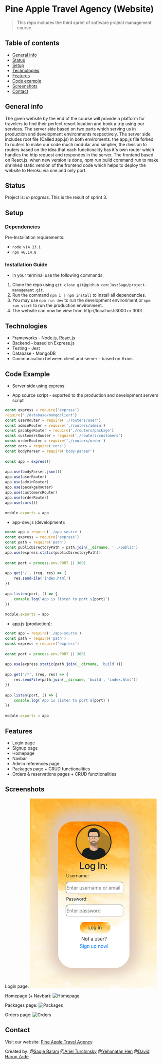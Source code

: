 # Pine Apple Travel Agency (Website)
> This repo includes the third sprint of software project management course.

## Table of contents
* [General info](#general-info)
* [Status](#status)
* [Setup](#setup)
* [Technologies](#technologies)
* [Features](#features)
* [Code example](#code-example)
* [Screenshots](#screenshots)
* [Contact](#contact)

## General info
The given website by the end of the course will provide a platform for travelers
to find their perfect resort location and book a trip using our services.
The server side based on two parts which serving us in production and development environments respectively.
The server side includes root file (Called app.js) in both enviroments. the app.js file forked to 
routers to make our code much modular and simplier, the division to routers based on the idea that
each functionality has it's own router which handles the http request and respondes in the server.
The frontend based on React.js. when new version is done, npm run build command run to make shrinked 
static version of the frontend code which helps to deploy the website to Heroku via one and only port.

## Status
Project is: _in progress_.
This is the result of sprint 3.


## Setup

### Dependencies
Pre-Installation requirements:
* `node v14.13.1`
* `npm v6.14.8`

### Installation Guide
*  In your terminal use the following commands:
1. Clone the repo using `git clone git@github.com:JustSage/project-management.git`.
2. Run the command `npm i | npm install` to install all dependencies.
3. You may use `npm run dev` to run the development environment,or `npm run start` to run the production environment.
4. The website can now be view from http://localhost:3000 or 3001.

## Technologies
* Frameworks - Node.js, React.js
* Backend - based on Express.js
* Testing - Jest
* Database - MongoDB
* Communication between client and server - based on Axios

## Code Example
* Server side using express:

- App source script - exported to the production and development servers script
```javascript
const express = require('express')
require('./database/mongoclient')
const userRouter = require('./routers/user')
const adminRouter = require('./routers/admin')
const pacakgeRouter = require('./routers/package')
const customersRouter = require('./routers/customers')
const orderRouter = require('./routers/order')
const cors = require('cors')
const bodyParser = require('body-parser')

const app = express()

app.use(bodyParser.json())
app.use(userRouter)
app.use(adminRouter)
app.use(pacakgeRouter)
app.use(customersRouter)
app.use(orderRouter)
app.use(cors())

module.exports = app

```

- app-dev.js (development):

```javascript
const app = require('./app-source')
const express = require('express')
const path = require('path')
const publicDirectoryPath = path.join(__dirname, '../public')
app.use(express.static(publicDirectoryPath))

const port = process.env.PORT || 3001

app.get('/', (req, res) => {
	res.sendFile('index.html')
})

app.listen(port, () => {
	console.log(`App is listen to port ${port}`)
})

module.exports = app


```
- app.js (production):

```javascript
const app = require('./app-source')
const path = require('path')
const express = require('express')

const port = process.env.PORT || 3001

app.use(express.static(path.join(__dirname, 'build')))

app.get('/*', (req, res) => {
	res.sendFile(path.join(__dirname, 'build', 'index.html'))
})

app.listen(port, () => {
	console.log(`App is listen to port ${port}`)
})

module.exports = app

```

## Features
* Login page
* Signup page
* Homepage
* Navbar
* Admin references page
* Packages page + CRUD functionalities
* Orders & reservations pages + CRUD functionalities

## Screenshots

Login page:
![Login](./public/login.png)

Homepage (+ Navbar):
![Homepage]('./public/homepage.png)

Packages page:
![Packages]('./public/packages.png)

Orders page:
![Orders]('./public/orders.png)

## Contact

Visit our website:
[Pine Apple Travel Agency](https://pine-apple-travel-agency.herokuapp.com/ "Pine Apple Travel Agency")

Created by:
[@Sagie Baram](https://github.com/JustSage)
[@Ariel Turchinsky](https://github.com/ariel7590)
[@Yehonatan Hen](https://github.com/YehonatanHen)
[@David Haron Zade](https://github.com/Dave-Sama)

